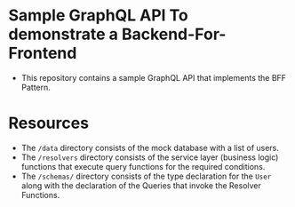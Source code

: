 # Sample GraphQL API To demonstrate a Backend-For-Frontend

- This repository contains a sample GraphQL API that implements the BFF Pattern. 

# Resources

- The `/data` directory consists of the mock database with a list of users.
- The `/resolvers` directory consists of the service layer (business logic) functions that execute query functions for the required conditions.
- The `/schemas/` directory consists of the type declaration for the `User` along with the declaration of the Queries that invoke the Resolver Functions.